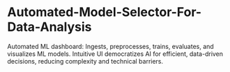 # Automated-Model-Selector-For-Data-Analysis
Automated ML dashboard: Ingests, preprocesses, trains, evaluates, and visualizes ML models. Intuitive UI democratizes AI for efficient, data-driven decisions, reducing complexity and technical barriers.
